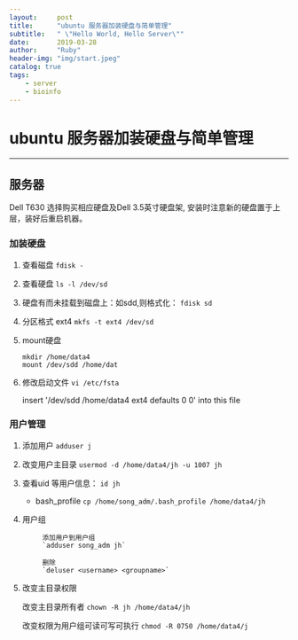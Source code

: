 ```yaml
---
layout:     post
title:      "ubuntu 服务器加装硬盘与简单管理"
subtitle:   " \"Hello World, Hello Server\""
date:       2019-03-28
author:     "Ruby"
header-img: "img/start.jpeg"
catalog: true
tags:
    - server
    - bioinfo
---
```


# ubuntu 服务器加装硬盘与简单管理

---

## 服务器
Dell T630
选择购买相应硬盘及Dell 3.5英寸硬盘架, 安装时注意新的硬盘置于上层，装好后重启机器。

### 加装硬盘

1. 查看磁盘
	`fdisk -`
	
2. 查看硬盘
 	`ls -l /dev/sd`

3. 硬盘有而未挂载到磁盘上：如sdd,则格式化：
 	`fdisk sd`

4. 分区格式 ext4
	`mkfs -t ext4 /dev/sd`

5. mount硬盘
 	```
 	mkdir /home/data4
 	mount /dev/sdd /home/dat
 	```
 	
6. 修改启动文件
 	`vi /etc/fsta`
 	
 	insert  '/dev/sdd        /home/data4     ext4    defaults        0       0' into this file

### 用户管理

1. 添加用户
 	`adduser j`

2. 改变用户主目录
 	`usermod -d /home/data4/jh -u 1007 jh`

3. 查看uid 等用户信息：	
	`id jh`
    - bash_profile
		`cp /home/song_adm/.bash_profile /home/data4/jh`

4. 用户组

			添加用户到用户组
			`adduser song_adm jh`
			
			删除
			`deluser <username> <groupname>`

5. 改变主目录权限
   
    改变主目录所有者
		`chown -R jh /home/data4/jh`

    改变权限为用户组可读可写可执行
		`chmod -R 0750 /home/data4/j`